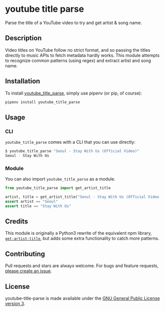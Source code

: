 # youtube title parse

Parse the title of a YouTube video to try and get artist & song name.

## Description

Video titles on YouTube follow no strict format, and so passing the titles directly to music APIs to fetch metadata hardly works. This module attempts to recognize common patterns (using regex) and extract artist and song name.

## Installation

To install [youtube\_title\_parse](https://pypi.python.org/pypi/youtube-title-parse/), simply use pipenv (or pip, of course):

```bash
pipenv install youtube_title_parse
```

## Usage

### CLI

`youtube_title_parse` comes with a CLI that you can use directly:

```bash
$ youtube_title_parse "Seoul - Stay With Us (Official Video)"
Seoul - Stay With Us
```

### Module

You can also import `youtube_title_parse` as a module.

```python
from youtube_title_parse import get_artist_title

artist, title = get_artist_title("Seoul - Stay With Us (Official Video)")
assert artist == "Seoul"
assert title == "Stay With Us"
```

## Credits

This module is originally a Python3 rewrite of the equivalent npm library, [`get-artist-title`](https://www.npmjs.com/package/get-artist-title), but adds some extra functionality to catch more patterns.

## Contributing

Pull requests and stars are always welcome. For bugs and feature requests, [please create an issue](https://github.com/lttkgp/youtube-title-parse/issues/new).

## License

youtube-title-parse is made available under the [GNU General Public License version 3](https://opensource.org/licenses/GPL-3.0).
